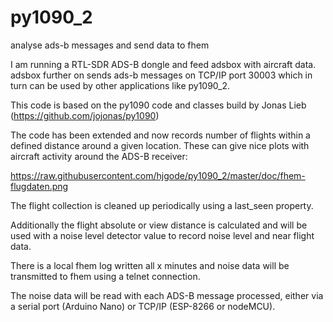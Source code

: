 # py1090_2
analyse ads-b messages and send data to fhem

I am running a RTL-SDR ADS-B dongle and feed adsbox with aircraft data. adsbox further on sends ads-b messages on TCP/IP port 30003 which in turn can be used by other applications like py1090_2.

This code is based on the py1090 code and classes build by Jonas Lieb (https://github.com/jojonas/py1090)

The code has been extended and now records number of flights within a defined distance around a given location. These can give nice plots with aircraft activity around the ADS-B receiver:

https://raw.githubusercontent.com/hjgode/py1090_2/master/doc/fhem-flugdaten.png

The flight collection is cleaned up periodically using a last_seen property.

Additionally the flight absolute or view distance is calculated and will be used with a noise level detector value to record noise level and near flight data.

There is a local fhem log written all x minutes and noise data will be transmitted to fhem using a telnet connection.

The noise data will be read with each ADS-B message processed, either via a serial port (Arduino Nano) or TCP/IP (ESP-8266 or nodeMCU).
